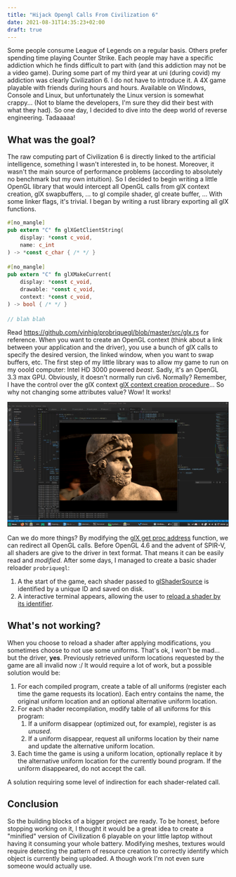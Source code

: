 ```yaml
---
title: "Hijack Opengl Calls From Civilization 6"
date: 2021-08-31T14:35:23+02:00
draft: true
---
```


Some people consume League of Legends on a regular basis. Others prefer spending time playing Counter Strike. Each people may have a specific addiction which he finds difficult to part with (and this addiction may not be a video game). During some part of my third year at uni (during covid) my addiction was clearly Civilization 6. I do not have to introduce it. A 4X game playable with friends during hours and hours. Available on Windows, Console and Linux, but unfortunately the Linux version is somewhat crappy... (Not to blame the developers, I'm sure they did their best with what they had). So one day, I decided to dive into the deep world of reverse engineering. Tadaaaaa!

## What was the goal?

The raw computing part of Civilization 6 is directly linked to the artificial intelligence, something I wasn't interested in, to be honest. Moreover, it wasn't the main source of performance problems (according to absolutely no benchmark but my own intuition). So I decided to begin writing a little OpenGL library that would intercept all OpenGL calls from glX context creation, glX swapbuffers, ... to gl compile shader, gl create buffer, ... With some linker flags, it's trivial. I began by writing a rust library exporting all glX functions.

```rust
#[no_mangle]
pub extern "C" fn glXGetClientString(
    display: *const c_void,
    name: c_int
) -> *const c_char { /* */ }

#[no_mangle]
pub extern "C" fn glXMakeCurrent(
    display: *const c_void,
    drawable: *const c_void,
    context: *const c_void,
) -> bool { /* */ }

// blah blah
```

Read https://github.com/vinhig/probriquegl/blob/master/src/glx.rs for reference. When you want to create an OpenGL context (think about a link between your application and the driver), you use a bunch of glX calls to specify the desired version, the linked window, when you want to swap buffers, etc. The first step of my little library was to allow my game to run on my ooold computer: Intel HD 3000 powered *beast*. Sadly, it's an OpenGL 3.3 max GPU. Obviously, it doesn't normally run civ6. Normally? Remember, I have the control over the glX context [glX context creation procedure](https://github.com/vinhig/probriquegl/blob/90dc4289262f9c24f06f12b9240d0337444ba6d2/src/glx.rs#L402)... So why not changing some attributes value? Wow! It works!

![Civilization 6 on Intel HD 3000](/images/civ6-on-intel-hd-3000.png)

Can we do more things? By modifying  the [glX get proc address](https://github.com/vinhig/probriquegl/blob/90dc4289262f9c24f06f12b9240d0337444ba6d2/src/glx.rs#L374) function, we can redirect all OpenGL calls. Before OpenGL 4.6 and the advent of SPIR-V, all shaders are give to the driver in text format. That means it can be easily read and *modified*. After some days, I managed to create a basic shader reloader `probriquegl`:

1. A the start of the game, each shader passed to [glShaderSource](https://github.com/vinhig/probriquegl/blob/90dc4289262f9c24f06f12b9240d0337444ba6d2/src/gl.rs#L75) is identified by a unique ID and saved on disk.
2. A interactive terminal appears, allowing the user to [reload a shader by its identifier](https://github.com/vinhig/probriquegl/blob/90dc4289262f9c24f06f12b9240d0337444ba6d2/src/lib.rs#L213).


## What's not working?

When you choose to reload a shader after applying modifications, you sometimes choose to not use some uniforms. That's ok, I won't be mad... but the driver, **yes**. Previously retrieved uniform locations requested by the game are all invalid now :/ It would require a lot of work, but a possible solution would be:

1. For each compiled program, create a table of all uniforms (register each time the game requests its location). Each entry contains the name, the original uniform location and an optional alternative uniform location.
2. For each shader recompilation, modify table of all uniforms for this program:
    1. If a uniform disappear (optimized out, for example), register is as *unused*.
    2. If a uniform disappear, request all uniforms location by their name and update the alternative uniform location.
3. Each time the game is using a uniform location, optionally replace it by the alternative uniform location for the currently bound program. If the uniform disappeared, do not accept the call.

A solution requiring some level of indirection for each shader-related call.

## Conclusion

So the building blocks of a bigger project are ready. To be honest, before stopping working on it, I thought it would be a great idea to create a "minified" version of Civilization 6 playable on your little laptop without having it consuming your whole battery. Modifying meshes, textures would require detecting the pattern of resource creation to correctly identify which object is currently being uploaded. A though work I'm not even sure someone would actually use.
